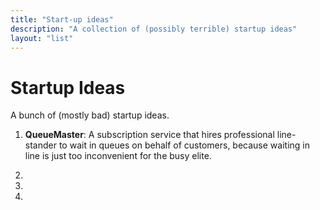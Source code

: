 ```yaml
---
title: "Start-up ideas"
description: "A collection of (possibly terrible) startup ideas"
layout: "list"
---
```


# Startup Ideas

A bunch of (mostly bad) startup ideas.

1. **QueueMaster**: A subscription service that hires professional line-stander to wait in queues on behalf of customers, because waiting in line is just too inconvenient for the busy elite.

2. 

3. 

4. 

